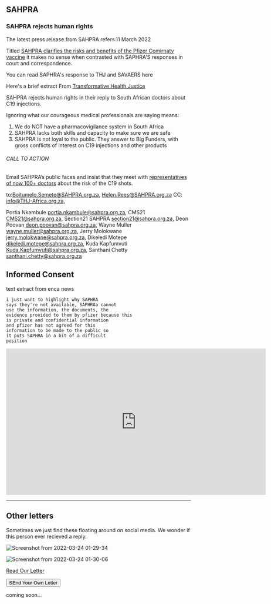 ##  SAHPRA

### SAHPRA rejects human rights

The latest press release from SAHPRA refers.11 March 2022

Titled [SAHPRA clarifies the risks and benefits of the Pfizer Comirnaty vaccine](https://www.sahpra.org.za/news-and-updates/sahpra-clarifies-the-risks-and-benefits-of-the-pfizer-comirnaty-vaccine/) it makes no sense when contrasted with SAPHRA'S responses in court and correspondence. 

You can read SAPHRA's response to THJ and SAVAERS here

Here's a brief extract From [Transformative Health Justice](https://thj-africa.org.za/)

SAHPRA rejects human rights in their reply to South African doctors about C19 injections.

Ignoring what our courageous medical professionals are saying means: 

1. We do NOT have a pharmacovigilance system in South Africa 
2. SAHPRA lacks both skills and capacity to make sure we are safe 
3. SAHPRA is not loyal to the public. They answer to Big Funders, with gross conflicts of interest on C19 injections and other products

###### CALL TO ACTION 

Email SAHPRA’s public faces and insist that they meet with [representatives of now 100+ doctors](evidence/#caringhealthworkers) about the risk of the C19 shots. 

to:Boitumelo.Semete@SAHPRA.org.za, Helen.Rees@SAHPRA.org.za 
CC: info@THJ-Africa.org.za, 

Portia Nkambule <portia.nkambule@sahpra.org.za>,
CMS21 <CMS21@sahpra.org.za>,
Section21 SAHPRA <section21@sahpra.org.za>,
Deon Poovan <deon.poovan@sahpra.org.za>,
Wayne Muller <wayne.muller@sahpra.org.za>,
Jerry Molokwane <jerry.molokwane@sahpra.org.za>,
Dikeledi Motepe <dikeledi.motepe@sahpra.org.za>,
Kuda Kapfumvuti <Kuda.Kapfumvuti@sahpra.org.za>,
Santhani Chetty <santhani.chetty@sahpra.org.za> 



## Informed Consent
text extract from enca news

    i just want to highlight why SAPHRA
    says they're not available, SAPHRAa cannot
    use the information, the documents, the
    evidence provided to them by pfizer because this
    is private and confidential information
    and pfizer has not agreed for this
    information to be made to the public so
    it puts SAPHRA in a bit of a difficult
    position 

<iframe width="708" height="398" src="https://www.youtube.com/embed/su-o6n660yQ" title="YouTube video player" frameborder="0" allow="accelerometer; autoplay; clipboard-write; encrypted-media; gyroscope; picture-in-picture" allowfullscreen></iframe>

----

## Other letters

Sometimes we just find these floating around on social media. We wonder if this person ever recieved a reply.

![Screenshot from 2022-03-24 01-29-34](https://user-images.githubusercontent.com/25202975/159813783-ae8be4f8-6a2c-4cb8-b712-a1007592a71d.png)

![Screenshot from 2022-03-24 01-30-06](https://user-images.githubusercontent.com/25202975/159813717-c1faeb05-1d5f-4748-ba6a-377863d8908f.png)





<a href="/letters/#to-saphra" class="btn btn-info" role="button">Read Our Letter</a>

<input type="submit" class="btn btn-danger" value="SEnd Your Own Letter">

coming soon...